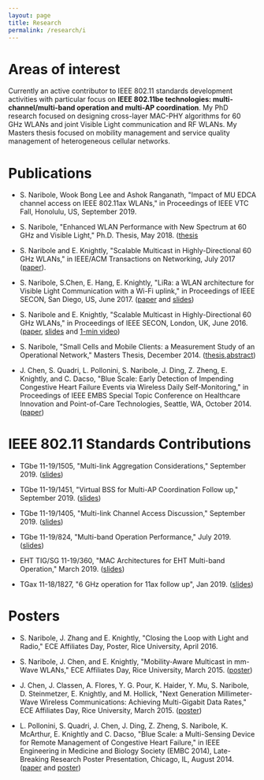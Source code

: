 ```yaml
---
layout: page
title: Research
permalink: /research/i
---
```


**Areas of interest**
=======

Currently an active contributor to IEEE 802.11 standards development activities with particular focus on **IEEE 802.11be technologies: multi-channel/multi-band operation and multi-AP coordination**. My PhD research focused on designing cross-layer MAC-PHY algorithms for 60 GHz WLANs and joint Visible Light communication and RF WLANs. My Masters thesis focused on mobility management and service quality management of heterogeneous cellular networks.

**Publications**
=======
- S. Naribole, Wook Bong Lee and Ashok Ranganath, "Impact of MU EDCA channel access on IEEE 802.11ax WLANs," in Proceedings of IEEE VTC Fall, Honolulu, US, September 2019.

- S. Naribole, "Enhanced WLAN Performance with New Spectrum at 60 GHz and Visible Light," Ph.D. Thesis, May 2018. ([thesis](https://scholarship.rice.edu/handle/1911/105616)

- S. Naribole and E. Knightly, "Scalable Multicast in Highly-Directional 60 GHz WLANs," in IEEE/ACM Transactions on Networking, July 2017 ([paper](http://ieeexplore.ieee.org/document/7968480/)).

- S. Naribole, S.Chen, E. Hang, E. Knightly, "LiRa: a WLAN architecture for Visible Light Communication with a Wi-Fi uplink," in Proceedings of IEEE SECON, San Diego, US, June 2017. ([paper](http://ieeexplore.ieee.org/document/7964932/) and [slides](http://networks.rice.edu/files/2017/06/SECON_FINAL-1go19fh.pdf))

- S. Naribole and E. Knightly, "Scalable Multicast in Highly-Directional 60 GHz WLANs," in Proceedings of IEEE SECON, London, UK, June 2016. ([paper](http://ieeexplore.ieee.org/document/7733014/), [slides](http://networks.rice.edu/files/2016/07/SECON_SDM_sharan-2257bi8.pdf) and [1-min video](https://www.youtube.com/watch?v=-bieBfboWNA))

- S. Naribole, "Small Cells and Mobile Clients: a Measurement Study of an Operational Network," Masters Thesis, December 2014. ([thesis](https://scholarship.rice.edu/handle/1911/88374),[abstract](https://scholarship.rice.edu/bitstream/handle/1911/88374/sharan_MS_abstract_final.pdf))

- J. Chen, S. Quadri, L. Pollonini, S. Naribole, J. Ding, Z. Zheng, E. Knightly, and C. Dacso, "Blue Scale: Early Detection of Impending Congestive Heart Failure Events via Wireless Daily Self-Monitoring," in Proceedings of IEEE EMBS Special Topic Conference on Healthcare Innovation and Point-of-Care Technologies, Seattle, WA, October 2014. ([paper](http://ieeexplore.ieee.org/document/7038875/))​

**IEEE 802.11 Standards Contributions**
=======

- TGbe 11-19/1505, "Multi-link Aggregation Considerations," September 2019. ([slides](https://mentor.ieee.org/802.11/dcn/19/11-19-1505-01-00be-multi-link-aggregation-considerations.pptx))

- TGbe 11-19/1451, "Virtual BSS for Multi-AP Coordination Follow up," September 2019. ([slides](https://mentor.ieee.org/802.11/dcn/19/11-19-1451-01-00be-virtual-bss-for-multi-ap-coordination-follow-up.pptx))

- TGbe 11-19/1405, "Multi-link Channel Access Discussion," September 2019. ([slides](https://mentor.ieee.org/802.11/dcn/19/11-19-1405-01-00be-multi-link-operation-channel-access-discussion.pptx))

- TGbe 11-19/824, "Multi-band Operation Performance," July 2019. ([slides](https://mentor.ieee.org/802.11/dcn/19/11-19-0824-03-00be-multi-band-operation-performance.pptx))

- EHT TIG/SG 11-19/360, "MAC Architectures for EHT Multi-band Operation," March 2019. ([slides](https://mentor.ieee.org/802.11/dcn/19/11-19-0360-00-0eht-mac-architectures-for-eht-multi-band-operation.pptx))

- TGax 11-18/1827, "6 GHz operation for 11ax follow up", Jan 2019. ([slides](https://mentor.ieee.org/802.11/dcn/18/11-18-1827-01-00ax-6-ghz-operation-for-11ax-follow-up.pptx))


**Posters**
=======

- S. Naribole, J. Zhang and E. Knightly, "Closing the Loop with Light and Radio," ECE Affiliates Day, Poster, Rice University, April 2016.

- S. Naribole, J. Chen, and E. Knightly, "Mobility-Aware Multicast in mm-Wave WLANs," ECE Affiliates Day, Rice University, March 2015. ([poster](http://nsharan.blogs.rice.edu/files/2015/04/mmWave_Multicast_2015_poster.pdf))

- J. Chen, J. Classen, A. Flores, Y. G. Pour, K. Haider, Y. Mu, S. Naribole, D. Steinmetzer, E. Knightly, and M. Hollick, "Next Generation Millimeter-Wave Wireless Communications: Achieving Multi-Gigabit Data Rates," ECE Affiliates Day, Rice University, March 2015. ([poster](http://nsharan.blogs.rice.edu/files/2015/04/60GHzRice_Group_Poster.pdf))

- L. Pollonini, S. Quadri, J. Chen, J. Ding, Z. Zheng, S. Naribole, K. McArthur, E. Knightly and C. Dacso, "Blue Scale: a Multi-Sensing Device for Remote Management of Congestive Heart Failure," in IEEE Engineering in Medicine and Biology Society (EMBC 2014), Late-Breaking Research Poster Presentation, Chicago, IL, August 2014. ([paper](http://networks.rice.edu/files/2014/08/BlueScale.pdf) and  [poster](http://nsharan.blogs.rice.edu/files/2014/10/EMBC-2014-Pollonini-36x56-final.pptx))
